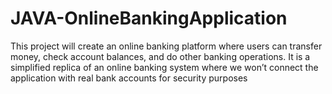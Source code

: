 # JAVA-OnlineBankingApplication
This project will create an online banking platform where users can transfer money, check account balances, and do other banking operations. It is a simplified replica of an online banking system where we won’t connect the application with real bank accounts for security purposes
